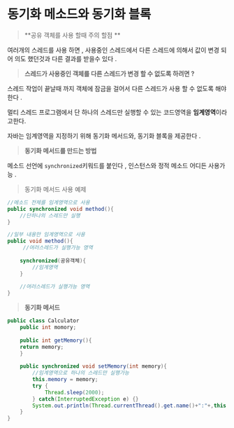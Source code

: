 # 동기화 메소드와 동기화 블록

> **공유 객체를 사용 할때 주의 할점 **

여러개의 스레드를 사용 하면 , 사용중인 스레드에서 다른 스레드에 의해서 값이 변경 되어 의도 했던것과 다른 결과를 받을수 있다 .

> **스레드가 사용중인 객체를 다른 스레드가 변경 할 수 없도록 하려면 ?**

스레드 작업이 끝날때 까지 객체에 잠금을 걸어서 다른 스레드가 사용 할 수 없도록 해야한다 .

멀티 스레드 프로그램에서 단 하나의 스레드만 실행할 수 있는 코드영역을 **임계영역**이라고한다.

자바는 임계영역을 지정하기 위해 동기화 메서드와, 동기화 블록을 제공한다 .

> **동기화  메서드를 만드는 방법**

메소드 선언에 `synchronized`키워드를 붙인다 , 인스턴스와 정적 메소드 어디든 사용가능 .

> 동기화 메서드 사용 예제 

```java
//메소드 전체를 임계영역으로 사용 
public synchronized void method(){
    //단하나의 스레드만 실행
}
```

```java
//일부 내용만 임계영역으로 사용 
public void method(){
     //여러스레드가 실행가능 영역 
    
    synchronized(공유객체){
        //임계영역 
    }
    
    //여러스레드가 실행가능 영역 
}
```

> **동기화 메서드**

```java
public class Calculator
    public int momory;
	
	public int getMemory(){
	return memory;
    }
	
	public synchronized void setMemory(int memory){ 
        //임계영역으로 하나의 스레드만 실행가능
        this.memory = memory;
        try {
            Thread.sleep(2000);
        } catch(InterruptedException e) {}
        System.out.println(Thread.currentThread().get.name()+":"+,this.memory);
    }
}
```

